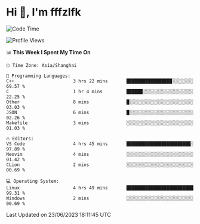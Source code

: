# Hi 👋, I'm fffzlfk

<!--START_SECTION:waka-->
![Code Time](http://img.shields.io/badge/Code%20Time-233%20hrs%2011%20mins-blue)

![Profile Views](http://img.shields.io/badge/Profile%20Views-12-blue)

📊 **This Week I Spent My Time On** 

```text
🕑︎ Time Zone: Asia/Shanghai

💬 Programming Languages: 
C++                      3 hrs 22 mins       █████████████████░░░░░░░░   69.57 % 
C                        1 hr 4 mins         ██████░░░░░░░░░░░░░░░░░░░   22.25 % 
Other                    8 mins              █░░░░░░░░░░░░░░░░░░░░░░░░   03.03 % 
JSON                     6 mins              █░░░░░░░░░░░░░░░░░░░░░░░░   02.26 % 
Makefile                 3 mins              ░░░░░░░░░░░░░░░░░░░░░░░░░   01.03 % 

🔥 Editors: 
VS Code                  4 hrs 45 mins       ████████████████████████░   97.89 % 
Neovim                   4 mins              ░░░░░░░░░░░░░░░░░░░░░░░░░   01.42 % 
CLion                    2 mins              ░░░░░░░░░░░░░░░░░░░░░░░░░   00.69 % 

💻 Operating System: 
Linux                    4 hrs 49 mins       █████████████████████████   99.31 % 
Windows                  2 mins              ░░░░░░░░░░░░░░░░░░░░░░░░░   00.69 % 
```


 Last Updated on 23/06/2023 18:11:45 UTC
<!--END_SECTION:waka-->
